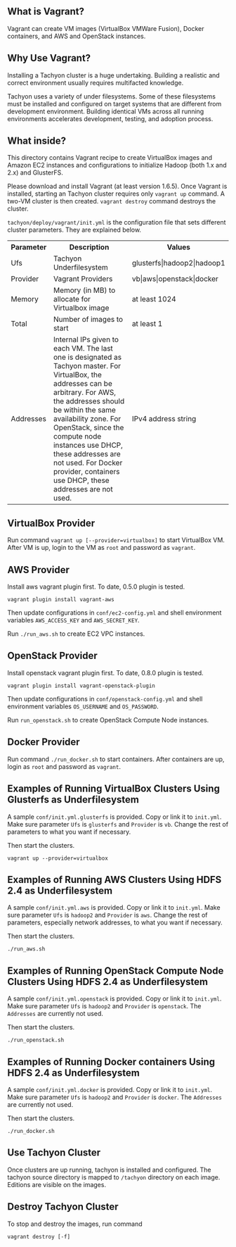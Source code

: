 ## What is Vagrant?

Vagrant can create VM images (VirtualBox VMWare Fusion), Docker containers, and AWS and OpenStack
instances.

## Why Use Vagrant?

Installing a Tachyon cluster is a huge undertaking. Building a realistic and correct environment
usually requires multifacted knowledge.

Tachyon uses a variety of under filesystems. Some of these filesystems must be installed and
configured on target systems that are different from development environment. Building identical VMs
across all running environments accelerates development, testing, and adoption process.

## What inside?

This directory contains Vagrant recipe to create VirtualBox images and Amazon EC2 instances and
configurations to initialize Hadoop (both 1.x and 2.x) and GlusterFS.

Please download and install Vagrant (at least version 1.6.5). Once Vagrant is installed, starting an
Tachyon cluster requires only `vagrant up` command. A two-VM cluster is then created. `vagrant
destroy` command destroys the cluster.

`tachyon/deploy/vagrant/init.yml` is the configuration file that sets different cluster parameters. They are explained
below.

<table class="table">
<tr>
    <th>Parameter</th><th>Description</th><th>Values</th>
</tr>
<tr>
    <td>Ufs</td><td>Tachyon Underfilesystem</td><td>glusterfs|hadoop2|hadoop1</td>
</tr>
<tr>
    <td>Provider</td><td>Vagrant Providers</td><td>vb|aws|openstack|docker</td>
</tr>
<tr>
    <td>Memory</td><td>Memory (in MB) to allocate for Virtualbox image</td><td>at least 1024</td>
</tr>
<tr>
    <td>Total</td><td>Number of images to start</td><td>at least 1</td>
</tr>
<tr>
    <td>Addresses</td><td>Internal IPs given to each VM. The last one is designated as Tachyon master.
For VirtualBox, the addresses can be arbitrary.
For AWS, the addresses should be within the same availability zone.
For OpenStack, since the compute node instances use DHCP, these addresses are not used.
For Docker provider, containers use DHCP, these addresses are not used.
</td><td>IPv4 address string</td>
</tr>
</table>

## VirtualBox Provider

Run command `vagrant up [--provider=virtualbox]` to start VirtualBox VM. After VM is up, login to
the VM as `root` and password as `vagrant`.

## AWS Provider

Install aws vagrant plugin first. To date, 0.5.0 plugin is tested.

    vagrant plugin install vagrant-aws

Then update configurations in `conf/ec2-config.yml` and shell environment variables `AWS_ACCESS_KEY`
and `AWS_SECRET_KEY`.

Run `./run_aws.sh` to create EC2 VPC instances.

## OpenStack Provider

Install openstack vagrant plugin first. To date, 0.8.0 plugin is tested.

    vagrant plugin install vagrant-openstack-plugin

Then update configurations in `conf/openstack-config.yml` and shell environment variables
`OS_USERNAME` and `OS_PASSWORD`.

Run `run_openstack.sh` to create OpenStack Compute Node instances.

## Docker Provider

Run command `./run_docker.sh` to start containers. After containers are up, login as `root` and password as `vagrant`.

## Examples of Running VirtualBox Clusters Using Glusterfs as Underfilesystem

A sample `conf/init.yml.glusterfs` is provided. Copy or link it to `init.yml`. Make sure parameter
`Ufs` is `glusterfs` and `Provider` is `vb`. Change the rest of parameters to what you want if
necessary.

Then start the clusters.

    vagrant up --provider=virtualbox

## Examples of Running AWS Clusters Using HDFS 2.4 as Underfilesystem

A sample `conf/init.yml.aws` is provided. Copy or link it to `init.yml`. Make sure parameter `Ufs`
is `hadoop2` and `Provider` is `aws`. Change the rest of parameters, especially network addresses,
to what you want if necessary.

Then start the clusters.

    ./run_aws.sh


## Examples of Running OpenStack Compute Node Clusters Using HDFS 2.4 as Underfilesystem

A sample `conf/init.yml.openstack` is provided. Copy or link it to `init.yml`. Make sure parameter
`Ufs` is `hadoop2` and `Provider` is `openstack`. The `Addresses` are currently not used.

Then start the clusters.

    ./run_openstack.sh


## Examples of Running Docker containers Using HDFS 2.4 as Underfilesystem

A sample `conf/init.yml.docker` is provided. Copy or link it to `init.yml`. Make sure parameter
`Ufs` is `hadoop2` and `Provider` is `docker`. The `Addresses` are currently not used.

Then start the clusters.

    ./run_docker.sh


## Use Tachyon Cluster

Once clusters are up running, tachyon is installed and configured. The tachyon source directory is
mapped to `/tachyon` directory on each image. Editions are visible on the images.

## Destroy Tachyon Cluster

To stop and destroy the images, run command

    vagrant destroy [-f]